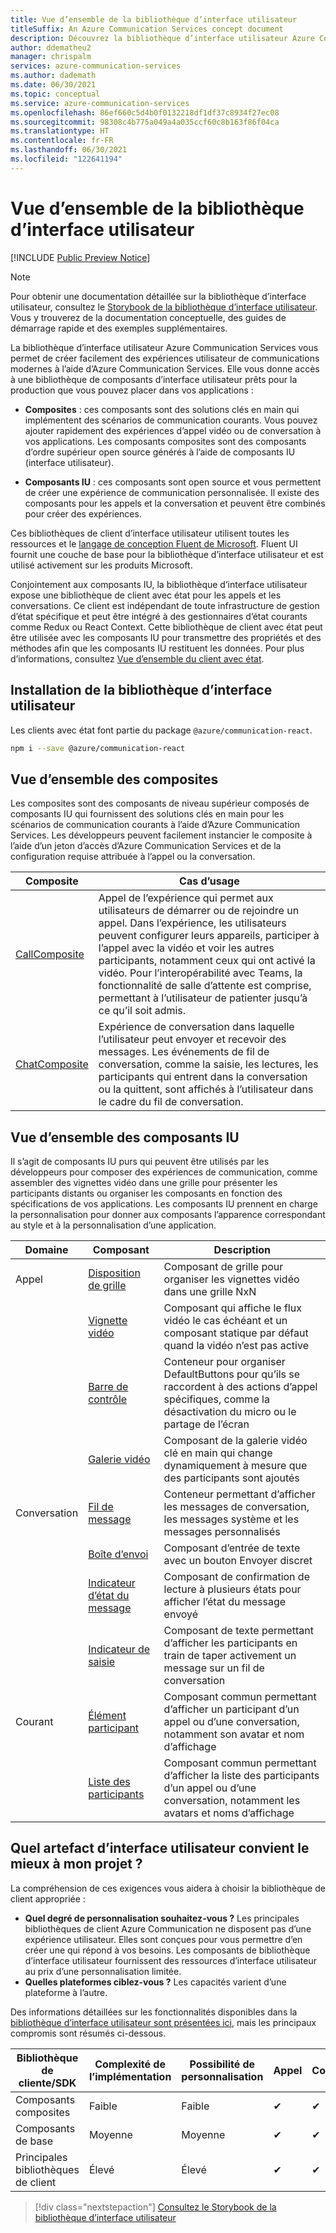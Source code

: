 ```yaml
---
title: Vue d’ensemble de la bibliothèque d’interface utilisateur
titleSuffix: An Azure Communication Services concept document
description: Découvrez la bibliothèque d’interface utilisateur Azure Communication Services.
author: ddematheu2
manager: chrispalm
services: azure-communication-services
ms.author: dademath
ms.date: 06/30/2021
ms.topic: conceptual
ms.service: azure-communication-services
ms.openlocfilehash: 86ef660c5d4b0f0132218df1df37c8934f27ec08
ms.sourcegitcommit: 98308c4b775a049a4a035ccf60c8b163f86f04ca
ms.translationtype: HT
ms.contentlocale: fr-FR
ms.lasthandoff: 06/30/2021
ms.locfileid: "122641194"
---
```

# <a name="ui-library-overview"></a>Vue d’ensemble de la bibliothèque d’interface utilisateur

[!INCLUDE [Public Preview Notice](../../includes/public-preview-include.md)]

> [!NOTE]
> Pour obtenir une documentation détaillée sur la bibliothèque d’interface utilisateur, consultez le [Storybook de la bibliothèque d’interface utilisateur](https://azure.github.io/communication-ui-library). Vous y trouverez de la documentation conceptuelle, des guides de démarrage rapide et des exemples supplémentaires.

La bibliothèque d’interface utilisateur Azure Communication Services vous permet de créer facilement des expériences utilisateur de communications modernes à l’aide d’Azure Communication Services. Elle vous donne accès à une bibliothèque de composants d’interface utilisateur prêts pour la production que vous pouvez placer dans vos applications :

- **Composites** : ces composants sont des solutions clés en main qui implémentent des scénarios de communication courants.
  Vous pouvez ajouter rapidement des expériences d’appel vidéo ou de conversation à vos applications.
  Les composants composites sont des composants d’ordre supérieur open source générés à l’aide de composants IU (interface utilisateur).

- **Composants IU** : ces composants sont open source et vous permettent de créer une expérience de communication personnalisée.
  Il existe des composants pour les appels et la conversation et peuvent être combinés pour créer des expériences.

Ces bibliothèques de client d’interface utilisateur utilisent toutes les ressources et le [langage de conception Fluent de Microsoft](https://developer.microsoft.com/fluentui/). Fluent UI fournit une couche de base pour la bibliothèque d’interface utilisateur et est utilisé activement sur les produits Microsoft.

Conjointement aux composants IU, la bibliothèque d’interface utilisateur expose une bibliothèque de client avec état pour les appels et les conversations.
Ce client est indépendant de toute infrastructure de gestion d’état spécifique et peut être intégré à des gestionnaires d’état courants comme Redux ou React Context.
Cette bibliothèque de client avec état peut être utilisée avec les composants IU pour transmettre des propriétés et des méthodes afin que les composants IU restituent les données. Pour plus d’informations, consultez [Vue d’ensemble du client avec état](https://azure.github.io/communication-ui-library/?path=/story/stateful-client-what-is-stateful--page).

## <a name="installing-ui-library"></a>Installation de la bibliothèque d’interface utilisateur

Les clients avec état font partie du package `@azure/communication-react`. 

```bash
npm i --save @azure/communication-react
```

## <a name="composites-overview"></a>Vue d’ensemble des composites

Les composites sont des composants de niveau supérieur composés de composants IU qui fournissent des solutions clés en main pour les scénarios de communication courants à l’aide d’Azure Communication Services.
Les développeurs peuvent facilement instancier le composite à l’aide d’un jeton d’accès d’Azure Communication Services et de la configuration requise attribuée à l’appel ou la conversation.

| Composite    | Cas d’usage  | 
| ------------ | ---------- |
| [CallComposite](https://azure.github.io/communication-ui-library/?path=/story/composites-call--basic-example) | Appel de l’expérience qui permet aux utilisateurs de démarrer ou de rejoindre un appel. Dans l’expérience, les utilisateurs peuvent configurer leurs appareils, participer à l’appel avec la vidéo et voir les autres participants, notamment ceux qui ont activé la vidéo. Pour l’interopérabilité avec Teams, la fonctionnalité de salle d’attente est comprise, permettant à l’utilisateur de patienter jusqu’à ce qu’il soit admis. |
| [ChatComposite](https://azure.github.io/communication-ui-library/?path=/story/composites-chat--basic-example)    | Expérience de conversation dans laquelle l’utilisateur peut envoyer et recevoir des messages. Les événements de fil de conversation, comme la saisie, les lectures, les participants qui entrent dans la conversation ou la quittent, sont affichés à l’utilisateur dans le cadre du fil de conversation.                                                                                                                          |

## <a name="ui-component-overview"></a>Vue d’ensemble des composants IU

Il s’agit de composants IU purs qui peuvent être utilisés par les développeurs pour composer des expériences de communication, comme assembler des vignettes vidéo dans une grille pour présenter les participants distants ou organiser les composants en fonction des spécifications de vos applications.
Les composants IU prennent en charge la personnalisation pour donner aux composants l’apparence correspondant au style et à la personnalisation d’une application.

| Domaine    | Composant    | Description       |
| ------- | ------------ | ----------------- |
| Appel | [Disposition de grille](https://azure.github.io/communication-ui-library/?path=/story/ui-components-gridlayout--grid-layout)                | Composant de grille pour organiser les vignettes vidéo dans une grille NxN                                            |
|         | [Vignette vidéo](https://azure.github.io/communication-ui-library/?path=/story/ui-components-videotile--video-tile)                   | Composant qui affiche le flux vidéo le cas échéant et un composant statique par défaut quand la vidéo n’est pas active        |
|         | [Barre de contrôle](https://azure.github.io/communication-ui-library/?path=/story/ui-components-controlbar--control-bar)                | Conteneur pour organiser DefaultButtons pour qu’ils se raccordent à des actions d’appel spécifiques, comme la désactivation du micro ou le partage de l’écran |
|         | [Galerie vidéo](https://azure.github.io/communication-ui-library/?path=/story/ui-components-video-gallery--video-gallery)                                           | Composant de la galerie vidéo clé en main qui change dynamiquement à mesure que des participants sont ajoutés               |
| Conversation    | [Fil de message](https://azure.github.io/communication-ui-library/?path=/story/ui-components-messagethread--message-thread)       | Conteneur permettant d’afficher les messages de conversation, les messages système et les messages personnalisés                          |
|         | [Boîte d’envoi](https://azure.github.io/communication-ui-library/?path=/story/ui-components-sendbox--send-box)                         | Composant d’entrée de texte avec un bouton Envoyer discret                                                   |
|         | [Indicateur d’état du message](https://azure.github.io/communication-ui-library/?path=/story/ui-components-messagestatusindicator--message-status-indicator)        | Composant de confirmation de lecture à plusieurs états pour afficher l’état du message envoyé                                   |
|         | [Indicateur de saisie](https://azure.github.io/communication-ui-library/?path=/story/ui-components-typingindicator--typing-indicator) | Composant de texte permettant d’afficher les participants en train de taper activement un message sur un fil de conversation                      |
| Courant  | [Élément participant](https://azure.github.io/communication-ui-library/?path=/story/ui-components-participantitem--participant-item) | Composant commun permettant d’afficher un participant d’un appel ou d’une conversation, notamment son avatar et nom d’affichage            |
|         | [Liste des participants](https://azure.github.io/communication-ui-library/?path=/story/ui-components-participantlist--participant-list)                                 | Composant commun permettant d’afficher la liste des participants d’un appel ou d’une conversation, notamment les avatars et noms d’affichage       |

## <a name="what-ui-artifact-is-best-for-my-project"></a>Quel artefact d’interface utilisateur convient le mieux à mon projet ?

La compréhension de ces exigences vous aidera à choisir la bibliothèque de client appropriée :

- **Quel degré de personnalisation souhaitez-vous ?** Les principales bibliothèques de client Azure Communication ne disposent pas d’une expérience utilisateur. Elles sont conçues pour vous permettre d’en créer une qui répond à vos besoins. Les composants de bibliothèque d’interface utilisateur fournissent des ressources d’interface utilisateur au prix d’une personnalisation limitée.
- **Quelles plateformes ciblez-vous ?** Les capacités varient d’une plateforme à l’autre.

Des informations détaillées sur les fonctionnalités disponibles dans la [bibliothèque d’interface utilisateur sont présentées ici](https://azure.github.io/communication-ui-library/?path=/story/use-cases--page), mais les principaux compromis sont résumés ci-dessous.

| Bibliothèque de cliente/SDK  | Complexité de l’implémentation | Possibilité de personnalisation | Appel | Conversation | [Interopérabilité avec Teams](../teams-interop.md) |
| --------------------- | ------------------------- | --------------------- | ------- | ---- | ----------------------------------------------------------------------------------------------------- |
| Composants composites  | Faible                       | Faible                   | ✔       | ✔    | ✔                                                                                                     |
| Composants de base       | Moyenne                    | Moyenne                | ✔       | ✔    | ✔                                                                                                     |
| Principales bibliothèques de client | Élevé                      | Élevé                  | ✔       | ✔    | ✔                                                                                                     |

> [!div class="nextstepaction"]
> [Consultez le Storybook de la bibliothèque d’interface utilisateur](https://azure.github.io/communication-ui-library)
